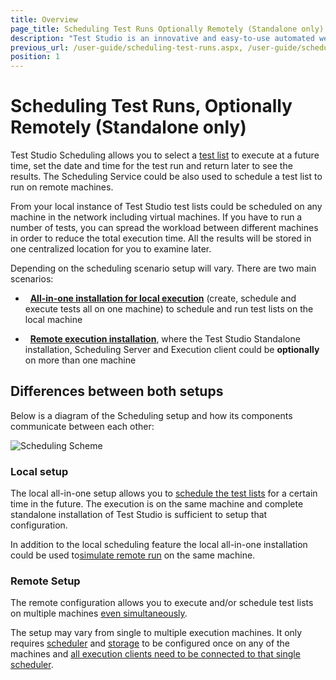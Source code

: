 ```yaml
---
title: Overview
page_title: Scheduling Test Runs Optionally Remotely (Standalone only)
description: "Test Studio is an innovative and easy-to-use automated web, WPF and load testing solution. Test Studio tests support essential technologies like ASP.NET AJAX, Silverlight, PHP and MVC. HTML5, Testing framework, functional testing, performance testing, load testing, exploratory testing, manual testing."
previous_url: /user-guide/scheduling-test-runs.aspx, /user-guide/scheduling-test-runs
position: 1
---
```

# Scheduling Test Runs, Optionally Remotely (Standalone only)


Test Studio Scheduling allows you to select a <a href="/getting-started/test-execution/test-lists-standalone" target="_blank">test list</a> to execute at a future time, set the date and time for the test run and return later to see the results. The Scheduling Service could be also used to schedule a test list to run on remote machines.


From your local instance of Test Studio test lists could be scheduled on any machine in the network including virtual machines. If you have to run a number of tests, you can spread the workload between different machines in order to reduce the total execution time. All the results will be stored in one centralized location for you to examine later.

Depending on the scheduling scenario setup will vary. There are two main scenarios: 

- &nbsp; <a href="/features/scheduling-test-runs/local-run-all-in-one" target="_blank">**All-in-one installation for local execution**</a> (create, schedule and execute tests all on one machine) to schedule and run test lists on the local machine

- &nbsp; <a href="/features/scheduling-test-runs/remote-run-all-in-one" target="_blank">**Remote execution installation**</a>, where the Test Studio Standalone installation, Scheduling Server and Execution client could be **optionally** on more than one machine

## Differences between both setups

Below is a diagram of the Scheduling setup and how its components communicate between each other: 

![Scheduling Scheme][1]

### Local setup

The local all-in-one setup allows you to <a href="/features/scheduling-test-runs/local-run-all-in-one" target="_blank">schedule the test lists</a> for a certain time in the future. The execution is on the same machine and complete standalone installation of Test Studio is sufficient to setup that configuration. 

In addition to the local scheduling feature the local all-in-one installation could be used to<a href="/features/scheduling-test-runs/remote-run-all-in-one" target="_blank">simulate remote run</a> on the same machine. 

### Remote Setup

The remote configuration allows you to execute and/or schedule test lists on multiple machines <a href="/knowledge-base/test-execution-kb/multi-browsers#How-to-Run-Tests-in-Parallel" target="_blank">even simultaneously</a>. 

The setup may vary from single to multiple execution machines. It only requires <a href="/features/scheduling-test-runs/create-scheduling-server" target="_blank">scheduler</a> and <a href="/features/scheduling-test-runs/create-storage-server" target="_blank">storage</a> to be configured once on any of the machines and <a href="/features/scheduling-test-runs/create-execution-server" target="_blank">all execution clients need to be connected to that single scheduler</a>.


[1]: /img/features/scheduling-test-runs/overview/fig1.png
